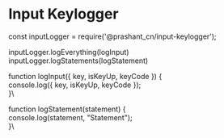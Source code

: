 # Input Keylogger
const inputLogger = require('@prashant_cn/input-keylogger');

inputLogger.logEverything(logInput)\
inputLogger.logStatements(logStatement)

function logInput({ key, isKeyUp, keyCode }) {\
    console.log({ key, isKeyUp, keyCode });\
}\

function logStatement(statement) {\
    console.log(statement, "Statement");\
}\